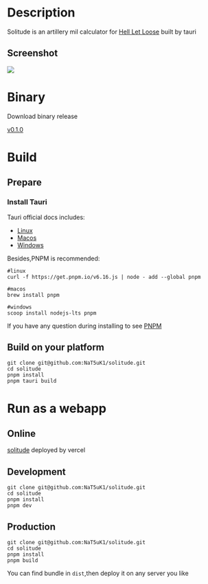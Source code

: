 # Description

Solitude is an artillery mil calculator for [Hell Let Loose](https://store.steampowered.com/app/686810/Hell_Let_Loose/) built by tauri

## Screenshot

![](https://github-page-img.oss-cn-hongkong.aliyuncs.com/img/solitude.png)

# Binary

Download binary release

[v0.1.0](https://github.com/NaT5uK1/solitude/releases/tag/v0.1.0)

# Build

## Prepare

### Install Tauri

Tauri official docs includes:

+ [Linux](https://tauri.studio/docs/getting-started/setting-up-linux)
+ [Macos](https://tauri.studio/docs/getting-started/setting-up-macos)
+ [Windows](https://tauri.studio/docs/getting-started/setting-up-windows)

Besides,PNPM is recommended:

```shell
#linux
curl -f https://get.pnpm.io/v6.16.js | node - add --global pnpm

#macos
brew install pnpm

#windows
scoop install nodejs-lts pnpm
```

If you have any question during installing to see [PNPM](https://pnpm.io/installation)

## Build on your platform

```shell
git clone git@github.com:NaT5uK1/solitude.git
cd solitude
pnpm install
pnpm tauri build
```

# Run as a webapp

## Online

[solitude](https://solitude-khaki.vercel.app/) deployed by vercel

## Development

```shell
git clone git@github.com:NaT5uK1/solitude.git
cd solitude
pnpm install
pnpm dev
```

## Production

```shell
git clone git@github.com:NaT5uK1/solitude.git
cd solitude
pnpm install
pnpm build
```

You can find bundle in `dist`,then deploy it on any server you like